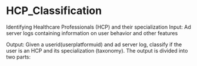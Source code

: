 # HCP_Classification
Identifying Healthcare Professionals (HCP) and their specialization
Input: Ad server logs containing information on user behavior and other features

Output: Given a userid(userplatformuid) and ad server log, classify if the user is an HCP and its specialization (taxonomy). The output is divided into two parts:
